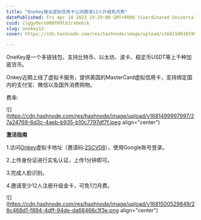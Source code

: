 ```yaml
---
title: "Onekey推出虚拟信用卡公测邀请12人升级免月费"
datePublished: Fri Apr 14 2023 19:29:08 GMT+0000 (Coordinated Universal Time)
cuid: clggy0ero000f09lb2rxbebik
slug: onekey12
cover: https://cdn.hashnode.com/res/hashnode/image/upload/v1681500301983/a9b68db7-a5dd-438e-af51-7955c01aae07.png

---
```


OneKey是一个多链钱包，支持比特币、以太坊、波卡、稳定币USDT等上千种加密货币。

Onkey近期上线了虚拟卡服务，提供美国的MasterCard虚拟信用卡，支持绑定国内的支付宝、微信以及国外消费购物。

费率:

![](https://cdn.hashnode.com/res/hashnode/image/upload/v1681499997997/27a24769-6d3c-4aeb-b935-b10c7797df7f.jpeg align="center")

**激活指南**

1.访问[Onkey](https://card.onekey.so/?i=2SCV08)虚拟卡地址（邀请码:[2SCV08](https://card.onekey.so/?i=2SCV08)），使用Google账号登录。

2.上传身份证进行实名认证，上传1分钟即可。

3.完成人脸识别。

4.邀请至少12人注册升级金卡，可免1刀月费。  
  

![](https://cdn.hashnode.com/res/hashnode/image/upload/v1681500529849/28c468d1-f894-4dff-94de-da68466c1f3e.png align="center")
